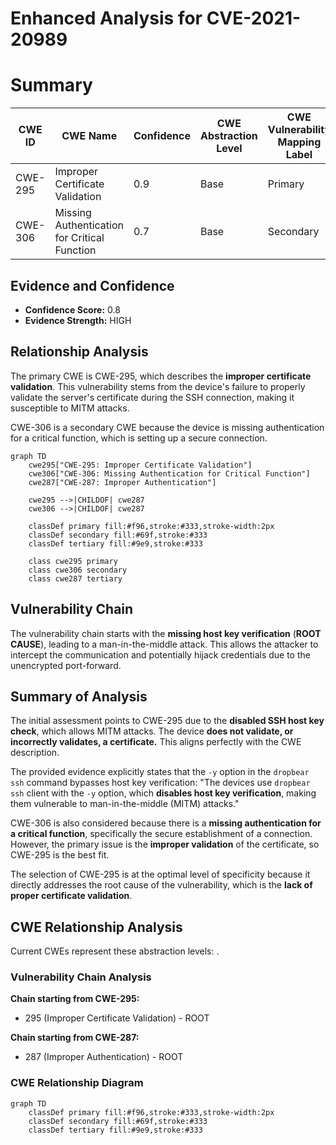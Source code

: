 # Enhanced Analysis for CVE-2021-20989

# Summary
| CWE ID | CWE Name | Confidence | CWE Abstraction Level | CWE Vulnerability Mapping Label | CWE-Vulnerability Mapping Notes |
|---|---|---|---|---|---|
| CWE-295 | Improper Certificate Validation | 0.9 | Base | Primary | Allowed |
| CWE-306 | Missing Authentication for Critical Function | 0.7 | Base | Secondary | Allowed |

## Evidence and Confidence

*   **Confidence Score:** 0.8
*   **Evidence Strength:** HIGH

## Relationship Analysis
The primary CWE is CWE-295, which describes the **improper certificate validation**. This vulnerability stems from the device's failure to properly validate the server's certificate during the SSH connection, making it susceptible to MITM attacks.

CWE-306 is a secondary CWE because the device is missing authentication for a critical function, which is setting up a secure connection.

```mermaid
graph TD
    cwe295["CWE-295: Improper Certificate Validation"]
    cwe306["CWE-306: Missing Authentication for Critical Function"]
    cwe287["CWE-287: Improper Authentication"]

    cwe295 -->|CHILDOF| cwe287
    cwe306 -->|CHILDOF| cwe287

    classDef primary fill:#f96,stroke:#333,stroke-width:2px
    classDef secondary fill:#69f,stroke:#333
    classDef tertiary fill:#9e9,stroke:#333

    class cwe295 primary
    class cwe306 secondary
    class cwe287 tertiary
```

## Vulnerability Chain
The vulnerability chain starts with the **missing host key verification** (**ROOT CAUSE**), leading to a man-in-the-middle attack. This allows the attacker to intercept the communication and potentially hijack credentials due to the unencrypted port-forward.

## Summary of Analysis
The initial assessment points to CWE-295 due to the **disabled SSH host key check**, which allows MITM attacks. The device **does not validate, or incorrectly validates, a certificate.** This aligns perfectly with the CWE description.

The provided evidence explicitly states that the `-y` option in the `dropbear ssh` command bypasses host key verification: "The devices use `dropbear ssh` client with the `-y` option, which **disables host key verification**, making them vulnerable to man-in-the-middle (MITM) attacks."

CWE-306 is also considered because there is a **missing authentication for a critical function**, specifically the secure establishment of a connection. However, the primary issue is the **improper validation** of the certificate, so CWE-295 is the best fit.

The selection of CWE-295 is at the optimal level of specificity because it directly addresses the root cause of the vulnerability, which is the **lack of proper certificate validation**.


## CWE Relationship Analysis

Current CWEs represent these abstraction levels: .


### Vulnerability Chain Analysis

**Chain starting from CWE-295:**
- 295 (Improper Certificate Validation) - ROOT


**Chain starting from CWE-287:**
- 287 (Improper Authentication) - ROOT



### CWE Relationship Diagram

```mermaid
graph TD
    classDef primary fill:#f96,stroke:#333,stroke-width:2px
    classDef secondary fill:#69f,stroke:#333
    classDef tertiary fill:#9e9,stroke:#333
```